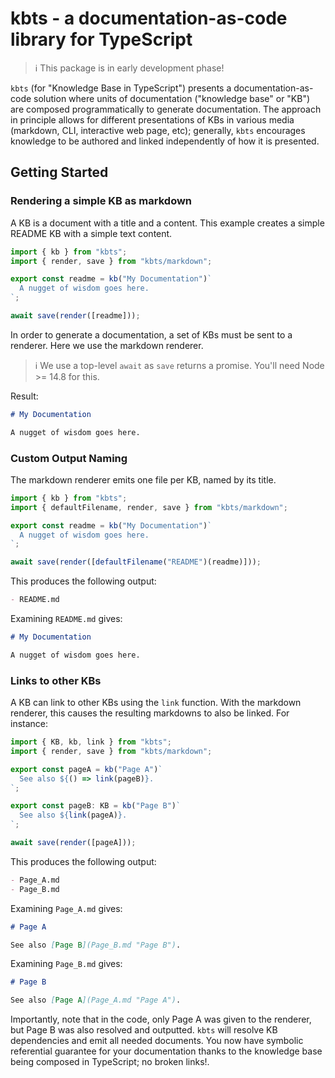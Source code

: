 # kbts - a documentation-as-code library for TypeScript

> ℹ️ This package is in early development phase!

`kbts` (for "Knowledge Base in TypeScript") presents a
documentation-as-code solution where units of documentation
("knowledge base" or "KB") are composed programmatically
to generate documentation. The approach in principle
allows for different presentations of KBs in various media
(markdown, CLI, interactive web page, etc); generally, `kbts`
encourages knowledge to be authored and linked independently of how it
is presented.

## Getting Started

### Rendering a simple KB as markdown

A KB is a document with a title and a content. This example creates a simple README
KB with a simple text content.

```ts
import { kb } from "kbts";
import { render, save } from "kbts/markdown";

export const readme = kb("My Documentation")`
  A nugget of wisdom goes here.
`;

await save(render([readme]));
```

In order to generate a documentation, a set of KBs must be sent to a renderer.
Here we use the markdown renderer.

> ℹ️ We use a top-level `await` as `save`
> returns a promise. You'll need Node >= 14.8 for this.

Result:


```md
# My Documentation

A nugget of wisdom goes here.
```


&#x20;  &#x20;

### Custom Output Naming

The markdown renderer emits one file per KB, named by its title.

```ts
import { kb } from "kbts";
import { defaultFilename, render, save } from "kbts/markdown";

export const readme = kb("My Documentation")`
  A nugget of wisdom goes here.
`;

await save(render([defaultFilename("README")(readme)]));
```

This produces the following output:


```md
- README.md
```

Examining `README.md` gives:


```md
# My Documentation

A nugget of wisdom goes here.
```


&#x20;  &#x20;

### Links to other KBs

A KB can link to other KBs using the `link` function.
With the markdown renderer, this causes the resulting markdowns to
also be linked. For instance:

```ts
import { KB, kb, link } from "kbts";
import { render, save } from "kbts/markdown";

export const pageA = kb("Page A")`
  See also ${() => link(pageB)}.
`;

export const pageB: KB = kb("Page B")`
  See also ${link(pageA)}.
`;

await save(render([pageA]));
```

This produces the following output:


```md
- Page_A.md
- Page_B.md
```

Examining `Page_A.md` gives:


```md
# Page A

See also [Page B](Page_B.md "Page B").
```

Examining `Page_B.md` gives:


```md
# Page B

See also [Page A](Page_A.md "Page A").
```

Importantly, note that in the code, only Page A was given to the
renderer, but Page B was also resolved and outputted. `kbts` will resolve
KB dependencies and emit all needed documents. You now have symbolic referential
guarantee for your documentation thanks to the knowledge base being
composed in TypeScript; no broken links!.
